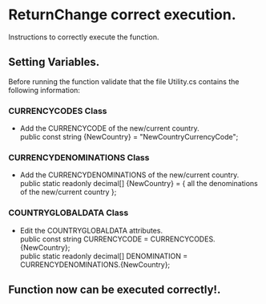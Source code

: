 ﻿# ReturnChange correct execution.
Instructions to correctly execute the function.

## Setting Variables.

Before running the function validate that the file Utility.cs contains the following information:  

###  CURRENCYCODES Class 
- Add the CURRENCYCODE of the new/current country.  
public const string {NewCountry} = "NewCountryCurrencyCode";  


### CURRENCYDENOMINATIONS Class
- Add the CURRENCYDENOMINATIONS of the new/current country.  
public static readonly decimal[] {NewCountry} = { all the denominations of the new/current country };  

### COUNTRYGLOBALDATA Class  
- Edit the COUNTRYGLOBALDATA attributes.  
public const string CURRENCYCODE = CURRENCYCODES.{NewCountry};  
public static readonly decimal[] DENOMINATION = CURRENCYDENOMINATIONS.{NewCountry};  


## Function now can be executed correctly!.  
